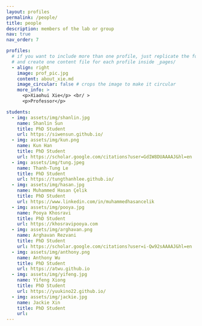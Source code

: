 ```yaml
---
layout: profiles
permalink: /people/
title: people
description: members of the lab or group
nav: true
nav_order: 7

profiles:
  # if you want to include more than one profile, just replicate the following block
  # and create one content file for each profile inside _pages/
  - align: right
    image: prof_pic.jpg
    content: about_xie.md
    image_circular: false # crops the image to make it circular
    more_info: >
      <p>Xiaohui Xie</p> <br/ >
      <p>Professor</p>

students:
  - img: assets/img/shanlin.jpg
    name: Shanlin Sun
    title: PhD Student
    url: https://siwensun.github.io/
  - img: assets/img/kun.png
    name: Kun Han
    title: PhD Student
    url: https://scholar.google.com/citations?user=GdIW8DUAAAAJ&hl=en
  - img: assets/img/tung.jpeg
    name: Thanh-Tung Le
    title: PhD Student
    url: https://tungthanhlee.github.io/
  - img: assets/img/hasan.jpg
    name: Muhammed Hasan Çelik
    title: PhD Student
    url: https://www.linkedin.com/in/muhammedhasancelik
  - img: assets/img/pooya.jpg
    name: Pooya Khosravi
    title: PhD Student
    url: https://khosravipooya.com
  - img: assets/img/arghavan.png
    name: Arghavan Rezvani
    title: PhD Student
    url: https://scholar.google.com/citations?user=i-Qw92sAAAAJ&hl=en
  - img: assets/img/anthony.png
    name: Anthony Wu
    title: PhD Student
    url: https://atwu.github.io
  - img: assets/img/yifeng.jpg
    name: Yifeng Xiong
    title: PhD Student
    url: https://yuukino22.github.io/
  - img: assets/img/jackie.jpg
    name: Jackie Xin
    title: PhD Student
    url: 
---
```

